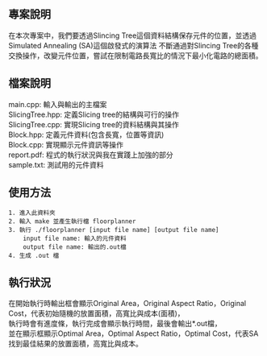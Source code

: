 ## 專案說明
在本次專案中，我們要透過Slincing Tree這個資料結構保存元件的位置，並透過Simulated Annealing (SA)這個啟發式的演算法
不斷通過對Slincing Tree的各種交換操作，改變元件位置，嘗試在限制電路長寬比的情況下最小化電路的總面積。
## 檔案說明  
main.cpp: 輸入與輸出的主檔案  
SlicingTree.hpp: 定義Slicing tree的結構與可行的操作  
SlicingTree.cpp: 實現Slicing tree的資料結構與其操作  
Block.hpp: 定義元件資料(包含長寬，位置等資訊)  
Block.cpp: 實現顯示元件資訊等操作  
report.pdf: 程式的執行狀況與我在實踐上加強的部分  
sample.txt: 測試用的元件資料
## 使用方法
	1. 進入此資料夾
	2. 輸入 make 並產生執行檔 floorplanner
	3. 執行 ./floorplanner [input file name] [output file name]
 		input file name: 輸入的元件資料
   		output file name: 輸出的.out檔
	4. 生成 .out 檔
 
## 執行狀況
在開始執行時輸出框會顯示Original Area，Original Aspect Ratio，Original Cost，代表初始隨機的放置面積，高寬比與成本(面積)，  
執行時會有進度條，執行完成會顯示執行時間，最後會輸出*.out檔，  
並在顯示框顯示Optimal Area，Optimal Aspect Ratio，Optimal Cost，代表SA找到最佳結果的放置面積，高寬比與成本。

